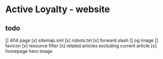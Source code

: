 # Active Loyalty - website

## todo

[] 404 page
[x] sitemap.xml
[x] robots.txt
[x] forward slash
[] og image
[] favicon
[x] resource filter
[x] related articles excluding current article
[x] homepage hero image
